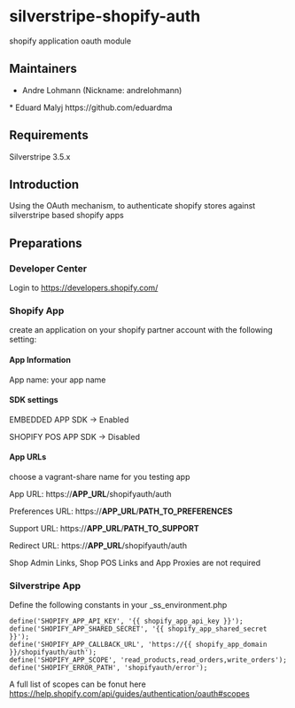 # silverstripe-shopify-auth

shopify application oauth module

## Maintainers

 * Andre Lohmann (Nickname: andrelohmann)
  <lohmann dot andre at googlemail dot com>
 * Eduard Malyj https://github.com/eduardma

## Requirements

Silverstripe 3.5.x

## Introduction

Using the OAuth mechanism, to authenticate shopify stores against silverstripe based shopify apps

## Preparations

### Developer Center

Login to https://developers.shopify.com/

### Shopify App

create an application on your shopify partner account with the following setting:

#### App Information

App name: your app name

#### SDK settings

EMBEDDED APP SDK -> Enabled

SHOPIFY POS APP SDK -> Disabled

#### App URLs

choose a vagrant-share name for you testing app

App URL: https://__APP_URL__/shopifyauth/auth

Preferences URL: https://__APP_URL__/__PATH_TO_PREFERENCES__

Support URL: https://__APP_URL__/__PATH_TO_SUPPORT__

Redirect URL: https://__APP_URL__/shopifyauth/auth

Shop Admin Links, Shop POS Links and App Proxies are not required

### Silverstripe App

Define the following constants in your _ss_environment.php

```
define('SHOPIFY_APP_API_KEY', '{{ shopify_app_api_key }}');
define('SHOPIFY_APP_SHARED_SECRET', '{{ shopify_app_shared_secret }}');
define('SHOPIFY_APP_CALLBACK_URL', 'https://{{ shopify_app_domain }}/shopifyauth/auth');
define('SHOPIFY_APP_SCOPE', 'read_products,read_orders,write_orders');
define('SHOPIFY_ERROR_PATH', 'shopifyauth/error');
```

A full list of scopes can be fonut here
https://help.shopify.com/api/guides/authentication/oauth#scopes
